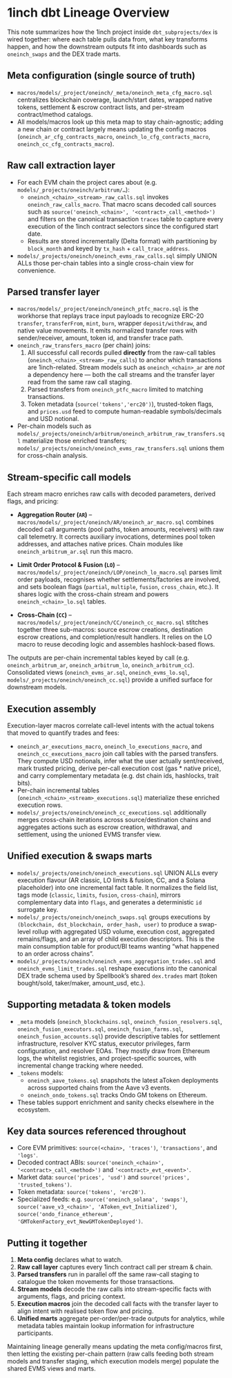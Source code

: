 # 1inch dbt Lineage Overview

This note summarizes how the 1inch project inside `dbt_subprojects/dex` is wired together: where each table pulls data from, what key transforms happen, and how the downstream outputs fit into dashboards such as `oneinch_swaps` and the DEX trade marts.

## Meta configuration (single source of truth)
- `macros/models/_project/oneinch/_meta/oneinch_meta_cfg_macro.sql` centralizes blockchain coverage, launch/start dates, wrapped native tokens, settlement & escrow contract lists, and per-stream contract/method catalogs.
- All models/macros look up this meta map to stay chain-agnostic; adding a new chain or contract largely means updating the config macros (`oneinch_ar_cfg_contracts_macro`, `oneinch_lo_cfg_contracts_macro`, `oneinch_cc_cfg_contracts_macro`).

## Raw call extraction layer
- For each EVM chain the project cares about (e.g. `models/_projects/oneinch/arbitrum/…`):
  - `oneinch_<chain>_<stream>_raw_calls.sql` invokes `oneinch_raw_calls_macro`. That macro scans decoded call sources such as `source('oneinch_<chain>', '<contract>_call_<method>')` and filters on the canonical transaction `traces` table to capture every execution of the 1inch contract selectors since the configured start date.
  - Results are stored incrementally (Delta format) with partitioning by `block_month` and keyed by `tx_hash` + `call_trace_address`.
- `models/_projects/oneinch/oneinch_evms_raw_calls.sql` simply UNION ALLs those per-chain tables into a single cross-chain view for convenience.

## Parsed transfer layer
- `macros/models/_project/oneinch/oneinch_ptfc_macro.sql` is the workhorse that replays trace input payloads to recognize ERC-20 `transfer`, `transferFrom`, `mint`, `burn`, wrapper `deposit/withdraw`, and native value movements. It emits normalized transfer rows with sender/receiver, amount, token id, and transfer trace path.
- `oneinch_raw_transfers_macro` (per chain) joins:
  1. All successful call records pulled **directly** from the raw-call tables (`oneinch_<chain>_<stream>_raw_calls`) to anchor which transactions are 1inch-related. Stream models such as `oneinch_<chain>_ar` are *not* a dependency here — both the call streams and the transfer layer read from the same raw call staging.
  2. Parsed transfers from `oneinch_ptfc_macro` limited to matching transactions.
  3. Token metadata (`source('tokens','erc20')`), trusted-token flags, and `prices.usd` feed to compute human-readable symbols/decimals and USD notional.
- Per-chain models such as `models/_projects/oneinch/arbitrum/oneinch_arbitrum_raw_transfers.sql` materialize those enriched transfers; `models/_projects/oneinch/oneinch_evms_raw_transfers.sql` unions them for cross-chain analysis.

## Stream-specific call models
Each stream macro enriches raw calls with decoded parameters, derived flags, and pricing:

- **Aggregation Router (`AR`)** – `macros/models/_project/oneinch/AR/oneinch_ar_macro.sql` combines decoded call arguments (pool paths, token amounts, receivers) with raw call telemetry. It corrects auxiliary invocations, determines pool token addresses, and attaches native prices. Chain modules like `oneinch_arbitrum_ar.sql` run this macro.

- **Limit Order Protocol & Fusion (`LO`)** – `macros/models/_project/oneinch/LOP/oneinch_lo_macro.sql` parses limit order payloads, recognises whether settlements/factories are involved, and sets boolean flags (`partial`, `multiple`, `fusion`, `cross_chain`, etc.). It shares logic with the cross-chain stream and powers `oneinch_<chain>_lo.sql` tables.

- **Cross-Chain (`CC`)** – `macros/models/_project/oneinch/CC/oneinch_cc_macro.sql` stitches together three sub-macros: source escrow creations, destination escrow creations, and completion/result handlers. It relies on the LO macro to reuse decoding logic and assembles hashlock-based flows.

The outputs are per-chain incremental tables keyed by call (e.g. `oneinch_arbitrum_ar`, `oneinch_arbitrum_lo`, `oneinch_arbitrum_cc`). Consolidated views (`oneinch_evms_ar.sql`, `oneinch_evms_lo.sql`, `models/_projects/oneinch/oneinch_cc.sql`) provide a unified surface for downstream models.

## Execution assembly
Execution-layer macros correlate call-level intents with the actual tokens that moved to quantify trades and fees:

- `oneinch_ar_executions_macro`, `oneinch_lo_executions_macro`, and `oneinch_cc_executions_macro` join call tables with the parsed transfers. They compute USD notionals, infer what the user actually sent/received, mark trusted pricing, derive per-call execution cost (gas * native price), and carry complementary metadata (e.g. dst chain ids, hashlocks, trait bits).
- Per-chain incremental tables (`oneinch_<chain>_<stream>_executions.sql`) materialize these enriched execution rows.
- `models/_projects/oneinch/oneinch_cc_executions.sql` additionally merges cross-chain iterations across source/destination chains and aggregates actions such as escrow creation, withdrawal, and settlement, using the unioned EVMS transfer view.

## Unified execution & swaps marts
- `models/_projects/oneinch/oneinch_executions.sql` UNION ALLs every execution flavour (AR classic, LO limits & fusion, CC, and a Solana placeholder) into one incremental fact table. It normalizes the field list, tags mode (`classic`, `limits`, `fusion`, `cross-chain`), mirrors complementary data into `flags`, and generates a deterministic `id` surrogate key.
- `models/_projects/oneinch/oneinch_swaps.sql` groups executions by `(blockchain, dst_blockchain, order_hash, user)` to produce a swap-level rollup with aggregated USD volume, execution cost, aggregated remains/flags, and an array of child execution descriptors. This is the main consumption table for product/BI teams wanting “what happened to an order across chains”.
- `models/_projects/oneinch/oneinch_evms_aggregation_trades.sql` and `oneinch_evms_limit_trades.sql` reshape executions into the canonical DEX trade schema used by Spellbook’s shared `dex.trades` mart (token bought/sold, taker/maker, amount_usd, etc.).

## Supporting metadata & token models
- `_meta` models (`oneinch_blockchains.sql`, `oneinch_fusion_resolvers.sql`, `oneinch_fusion_executors.sql`, `oneinch_fusion_farms.sql`, `oneinch_fusion_accounts.sql`) provide descriptive tables for settlement infrastructure, resolver KYC status, executor privileges, farm configuration, and resolver EOAs. They mostly draw from Ethereum logs, the whitelist registries, and project-specific sources, with incremental change tracking where needed.
- `_tokens` models:
  - `oneinch_aave_tokens.sql` snapshots the latest aToken deployments across supported chains from the Aave v3 events.
  - `oneinch_ondo_tokens.sql` tracks Ondo GM tokens on Ethereum.
- These tables support enrichment and sanity checks elsewhere in the ecosystem.

## Key data sources referenced throughout
- Core EVM primitives: `source(<chain>, 'traces')`, `'transactions'`, and `'logs'`.
- Decoded contract ABIs: `source('oneinch_<chain>', '<contract>_call_<method>')` and `'<contract>_evt_<event>'`.
- Market data: `source('prices', 'usd')` and `source('prices', 'trusted_tokens')`.
- Token metadata: `source('tokens', 'erc20')`.
- Specialized feeds: e.g. `source('oneinch_solana', 'swaps')`, `source('aave_v3_<chain>', 'AToken_evt_Initialized')`, `source('ondo_finance_ethereum', 'GMTokenFactory_evt_NewGMTokenDeployed')`.

## Putting it together
1. **Meta config** declares what to watch.
2. **Raw call layer** captures every 1inch contract call per stream & chain.
3. **Parsed transfers** run in parallel off the same raw-call staging to catalogue the token movements for those transactions.
4. **Stream models** decode the raw calls into stream-specific facts with arguments, flags, and pricing context.
5. **Execution macros** join the decoded call facts with the transfer layer to align intent with realised token flow and pricing.
6. **Unified marts** aggregate per-order/per-trade outputs for analytics, while metadata tables maintain lookup information for infrastructure participants.

Maintaining lineage generally means updating the meta config/macros first, then letting the existing per-chain pattern (raw calls feeding both stream models and transfer staging, which execution models merge) populate the shared EVMS views and marts.
